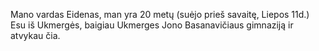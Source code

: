 Mano vardas Eidenas, man yra 20 metų (suėjo prieš savaitę, Liepos 11d.) Esu iš Ukmergės, baigiau Ukmerges Jono Basanavičiaus gimnaziją ir atvykau čia.
